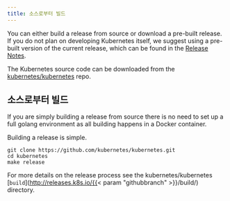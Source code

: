 ```yaml
---
title: 소스로부터 빌드
---
```


You can either build a release from source or download a pre-built release.  If you do not plan on developing Kubernetes itself, we suggest using a pre-built version of the current release, which can be found in the [Release Notes](/docs/imported/release/notes/).

The Kubernetes source code can be downloaded from the [kubernetes/kubernetes](https://github.com/kubernetes/kubernetes) repo.

## 소스로부터 빌드

If you are simply building a release from source there is no need to set up a full golang environment as all building happens in a Docker container.

Building a release is simple.

```shell
git clone https://github.com/kubernetes/kubernetes.git
cd kubernetes
make release
```

For more details on the release process see the kubernetes/kubernetes [`build`](http://releases.k8s.io/{{< param "githubbranch" >}}/build/) directory.
